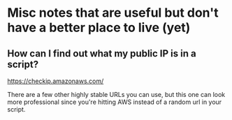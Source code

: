 # Misc notes that are useful but don't have a better place to live (yet)

## How can I find out what my public IP is in a script?

https://checkip.amazonaws.com/

There are a few other highly stable URLs you can use, but this one can look more
professional since you're hitting AWS instead of a random url in your script.
